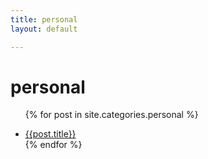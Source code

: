 ```yaml
---
title: personal
layout: default

---
```

<h1>personal</h1>

<ul>
  
   {% for post in site.categories.personal %}
    <li>
  <a href='{{ post.url }}'>{{post.title}}</a>
    </li>
   {% endfor %}
  
  
 </ul>
 
 
